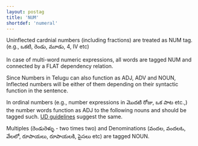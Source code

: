 ```yaml
---
layout: postag
title: 'NUM'
shortdef: 'numeral'
---
```


Uninflected cardnial numbers (including fractions) are treated as NUM tag.
(e.g., ఒకటి, రెండు, మూడు, 4, IV  etc)  

In case of multi-word numeric expressions, all words are tagged NUM and connected by a FLAT dependency relation.

Since Numbers in Telugu can also function as ADJ, ADV and NOUN, Inflected numbers will be either of them depending on their syntactic function in the sentence.  

In ordinal numbers (e.g., number expressions in మొదటి రోజు, ఒక పాట etc.,) the number words function as ADJ to the following nouns and should be tagged such. [UD guidelines](http://universaldependencies.org/u/pos/NUM.html) suggest the same.

Multiples (రెండురెళ్ళు - two times two) and Denominations (వందల, వందలఓ, వేలలో, రూపాయలు, రూపాయలకి, పైసలు  etc) are tagged NOUN. 






